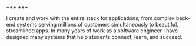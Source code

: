 +++
+++

I create and work with the entire stack for applications; from complex 
 back-end systems serving millions of customers simultaneously to beautiful,
 streamlined apps. In many years of work as a software engineer I have 
 designed many systems that help students connect, learn, and succeed. 
